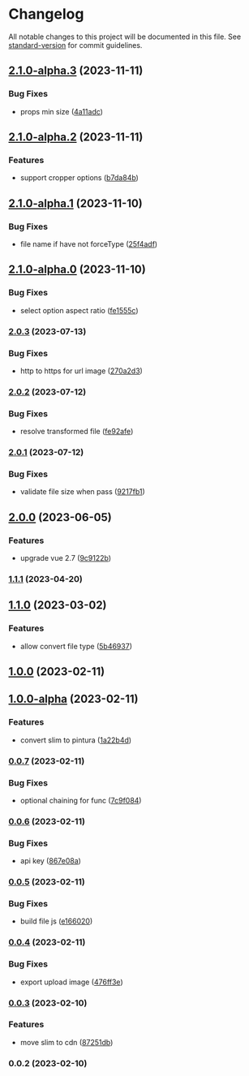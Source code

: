 # Changelog

All notable changes to this project will be documented in this file. See [standard-version](https://github.com/conventional-changelog/standard-version) for commit guidelines.

## [2.1.0-alpha.3](https://github.com/vuthanhbayit/upload-image/compare/v2.1.0-alpha.2...v2.1.0-alpha.3) (2023-11-11)


### Bug Fixes

* props min size ([4a11adc](https://github.com/vuthanhbayit/upload-image/commit/4a11adc42f886e86c1935895f712bc0190ecd57f))

## [2.1.0-alpha.2](https://github.com/vuthanhbayit/upload-image/compare/v2.1.0-alpha.1...v2.1.0-alpha.2) (2023-11-11)


### Features

* support cropper options ([b7da84b](https://github.com/vuthanhbayit/upload-image/commit/b7da84baf987d2caa4ac552c3b72afa1997e2cb0))

## [2.1.0-alpha.1](https://github.com/vuthanhbayit/upload-image/compare/v2.1.0-alpha.0...v2.1.0-alpha.1) (2023-11-10)


### Bug Fixes

* file name if have not forceType ([25f4adf](https://github.com/vuthanhbayit/upload-image/commit/25f4adfc9dc4826397a1beac0c0aa9697fa19c4c))

## [2.1.0-alpha.0](https://github.com/vuthanhbayit/upload-image/compare/v2.0.3...v2.1.0-alpha.0) (2023-11-10)


### Bug Fixes

* select option aspect ratio ([fe1555c](https://github.com/vuthanhbayit/upload-image/commit/fe1555cb384a9ef1b82bde15dffe98a433895d40))

### [2.0.3](https://github.com/vuthanhbayit/upload-image/compare/v2.0.2...v2.0.3) (2023-07-13)


### Bug Fixes

* http to https for url image ([270a2d3](https://github.com/vuthanhbayit/upload-image/commit/270a2d37660dfb0b927b486841bbf6596e1292da))

### [2.0.2](https://github.com/vuthanhbayit/upload-image/compare/v2.0.1...v2.0.2) (2023-07-12)


### Bug Fixes

* resolve transformed file ([fe92afe](https://github.com/vuthanhbayit/upload-image/commit/fe92afefd90bfda1067714e7dcd5ce658ae3c140))

### [2.0.1](https://github.com/vuthanhbayit/upload-image/compare/v2.0.0...v2.0.1) (2023-07-12)


### Bug Fixes

* validate file size when pass ([9217fb1](https://github.com/vuthanhbayit/upload-image/commit/9217fb1e220710d4624c91510ee40468480857ee))

## [2.0.0](https://github.com/vuthanhbayit/upload-image/compare/v1.1.1...v2.0.0) (2023-06-05)


### Features

* upgrade vue 2.7 ([9c9122b](https://github.com/vuthanhbayit/upload-image/commit/9c9122b69b425e5f399367b9810f27581a074764))

### [1.1.1](https://github.com/vuthanhbayit/upload-image/compare/v1.1.0...v1.1.1) (2023-04-20)

## [1.1.0](https://github.com/vuthanhbayit/upload-image/compare/v1.0.0...v1.1.0) (2023-03-02)


### Features

* allow convert file type ([5b46937](https://github.com/vuthanhbayit/upload-image/commit/5b46937e34fa86aef0d0ea534a48aeca1ba261b9))

## [1.0.0](https://github.com/vuthanhbayit/upload-image/compare/v1.0.0-alpha...v1.0.0) (2023-02-11)

## [1.0.0-alpha](https://github.com/vuthanhbayit/upload-image/compare/v0.0.7...v1.0.0-alpha) (2023-02-11)


### Features

* convert slim to pintura ([1a22b4d](https://github.com/vuthanhbayit/upload-image/commit/1a22b4dc12c37ba732ec595b9fdfeb7aae26c770))

### [0.0.7](https://github.com/vuthanhbayit/upload-image/compare/v0.0.6...v0.0.7) (2023-02-11)


### Bug Fixes

* optional chaining for func ([7c9f084](https://github.com/vuthanhbayit/upload-image/commit/7c9f084e43dbb3a3d696c3117b9170c5f094fe6c))

### [0.0.6](https://github.com/vuthanhbayit/upload-image/compare/v0.0.5...v0.0.6) (2023-02-11)


### Bug Fixes

* api key ([867e08a](https://github.com/vuthanhbayit/upload-image/commit/867e08a052958bc33a1ef68d7fa592dcfbb7df78))

### [0.0.5](https://github.com/vuthanhbayit/upload-image/compare/v0.0.4...v0.0.5) (2023-02-11)


### Bug Fixes

* build file js ([e166020](https://github.com/vuthanhbayit/upload-image/commit/e166020b7f1dbcb7c29e86cdc1323cd7e4b0c0ad))

### [0.0.4](https://github.com/vuthanhbayit/upload-image/compare/v0.0.3...v0.0.4) (2023-02-11)


### Bug Fixes

* export upload image ([476ff3e](https://github.com/vuthanhbayit/upload-image/commit/476ff3e823e085e94d22791de36a1c08b5282971))

### [0.0.3](https://github.com/vuthanhbayit/upload-image/compare/v0.0.2...v0.0.3) (2023-02-10)


### Features

* move slim to cdn ([87251db](https://github.com/vuthanhbayit/upload-image/commit/87251db3275f5f4c2d942b0601146ab4398ff41c))

### 0.0.2 (2023-02-10)
